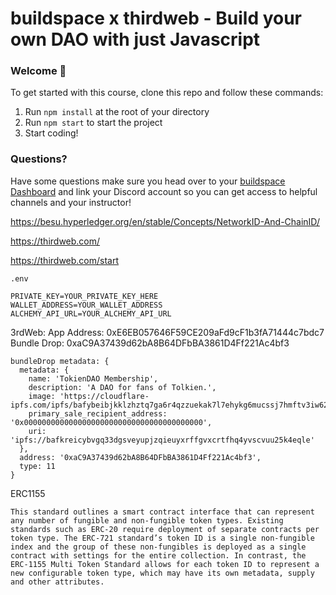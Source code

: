 # buildspace x thirdweb - Build your own DAO with just Javascript

### **Welcome 👋**
To get started with this course, clone this repo and follow these commands:

1. Run `npm install` at the root of your directory
2. Run `npm start` to start the project
3. Start coding!

### **Questions?**
Have some questions make sure you head over to your [buildspace Dashboard](https://app.buildspace.so/projects/COb520aae3-7925-42f4-a5e7-eaf718933766) and link your Discord account so you can get access to helpful channels and your instructor!

https://besu.hyperledger.org/en/stable/Concepts/NetworkID-And-ChainID/

https://thirdweb.com/

https://thirdweb.com/start

```
.env

PRIVATE_KEY=YOUR_PRIVATE_KEY_HERE
WALLET_ADDRESS=YOUR_WALLET_ADDRESS
ALCHEMY_API_URL=YOUR_ALCHEMY_API_URL
```

3rdWeb:
App Address: 0xE6EB057646F59CE209aFd9cF1b3fA71444c7bdc7
Bundle Drop: 0xaC9A37439d62bA8B64DFbBA3861D4Ff221Ac4bf3

```
bundleDrop metadata: {
  metadata: {
    name: 'TokienDAO Membership',
    description: 'A DAO for fans of Tolkien.',
    image: 'https://cloudflare-ipfs.com/ipfs/bafybeibjkklzhztq7ga6r4qzzuekak7l7ehykg6mucssj7hmftv3iw62aq',
    primary_sale_recipient_address: '0x0000000000000000000000000000000000000000',
    uri: 'ipfs://bafkreicybvgq33dgsveyupjzqieuyxrffgvxcrtfhq4yvscvuu25k4eqle'
  },
  address: '0xaC9A37439d62bA8B64DFbBA3861D4Ff221Ac4bf3',
  type: 11
}
```

ERC1155
```
This standard outlines a smart contract interface that can represent any number of fungible and non-fungible token types. Existing standards such as ERC-20 require deployment of separate contracts per token type. The ERC-721 standard’s token ID is a single non-fungible index and the group of these non-fungibles is deployed as a single contract with settings for the entire collection. In contrast, the ERC-1155 Multi Token Standard allows for each token ID to represent a new configurable token type, which may have its own metadata, supply and other attributes.
```